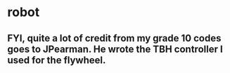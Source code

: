 # robot
## FYI, quite a lot of credit from my grade 10 codes goes to JPearman. He wrote the TBH controller I used for the flywheel.
